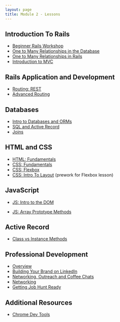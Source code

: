 ```yaml
---
layout: page
title: Module 2 - Lessons
---
```


## Introduction To Rails
* [Beginner Rails Workshop](./beginner_rails_workshop)
* [One to Many Relationships in the Database](./one_to_many_relationships_part1)
* [One to Many Relationships in Rails](./one_to_many_relationships_part2)
* [Introduction to MVC](./intro_to_mvc)

## Rails Application and Development
* [Routing: REST](./restful_routes_and_crud.md)
* [Advanced Routing](./advanced_routing)

## Databases
* [Intro to Databases and ORMs](./databases_and_orms)
* [SQL and Active Record](./sql_and_active_record)
* [Joins](./joins)
<!-- * [Joining Multiple Tables](./joins_2)-->

## HTML and CSS
* [HTML: Fundamentals](./html_fundamentals)
* [CSS: Fundamentals](./css_fundamentals)
* [CSS: Flexbox](./css_flexbox)
* [CSS: Intro To Layout](./css_intro_to_layout) (prework for Flexbox lesson)

## JavaScript
<!-- * [JS: Fundamentals](./js_fundamentals) -->
* [JS: Intro to the DOM](./js_intro_to_dom)
<!-- * [JS: Event Listeners](./js_event_listeners) -->
* [JS: Array Prototype Methods](./js_array_prototype_methods)

## Active Record
* [Class vs Instance Methods](./class_vs_instance_methods.md)

## Professional Development
* [Overview](./pd_overview)
* [Building Your Brand on LinkedIn](https://docs.google.com/presentation/d/e/2PACX-1vS8CZUjYkpnkTJrp2Ga8um-UUFUsJ-5JA85FF9x875J-l_eKy7IyL47sAt8kl_FOlg7rG5ntVxpk5he/pub?start=false&loop=false&delayms=3000)
* [Networking, Outreach and Coffee Chats](./networking)
* [Networking](https://docs.google.com/presentation/d/e/2PACX-1vQa672IV-XwWG9q-ujEJ0w72QCBzf4jVMNI-trwLuKt9kk_ewe0l6Mk6YSWoo9UYMETbJ5RZ3akKyux/pub?start=false&loop=false&delayms=3000)
* [Getting Job Hunt Ready](https://docs.google.com/presentation/d/e/2PACX-1vTDlRAiXiR_PSsAFGQtP8je_pcUWmLdk1kYc4jO4hTyzxDuksNWUMdUITMNXp1pRFMM0gKDiAVyXL0c/pub?start=false&loop=false&delayms=3000)

## Additional Resources
* [Chrome Dev Tools](./chrome_dev_tools)
